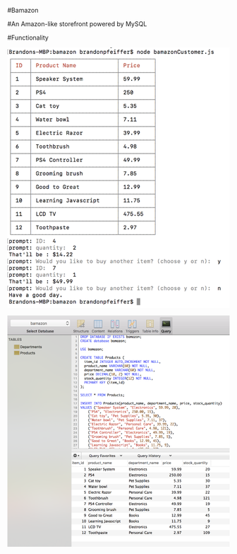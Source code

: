 #Bamazon

#An Amazon-like storefront powered by MySQL

#Functionality 

![BC](/ReadMePics/Pic1.png)

![BC](/ReadMePics/Pic2.png)

